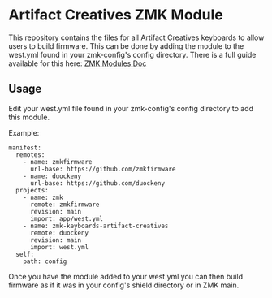 # Artifact Creatives ZMK Module

This repository contains the files for all Artifact Creatives keyboards to allow users to build firmware. This can be done by adding the module to the west.yml found in your zmk-config's config directory. There is a full guide available for this here: [ZMK Modules Doc](https://zmk.dev/docs/features/modules)

## Usage

Edit your west.yml file found in your zmk-config's config directory to add this module.

Example:

```
manifest:
  remotes:
    - name: zmkfirmware
      url-base: https://github.com/zmkfirmware
    - name: duockeny
      url-base: https://github.com/duockeny
  projects:
    - name: zmk
      remote: zmkfirmware
      revision: main
      import: app/west.yml
    - name: zmk-keyboards-artifact-creatives
      remote: duockeny
      revision: main
      import: west.yml
  self:
    path: config
```
Once you have the module added to your west.yml you can then build firmware as if it was in your config's shield directory or in ZMK main.
